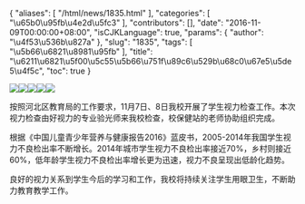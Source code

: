 {
    "aliases": [
        "/html/news/1835.html"
    ],
    "categories": [
        "\u65b0\u95fb\u4e2d\u5fc3"
    ],
    "contributors": [],
    "date": "2016-11-09T00:00:00+08:00",
    "isCJKLanguage": true,
    "params": {
        "author": "\u4f53\u536b\u827a"
    },
    "slug": "1835",
    "tags": [
        "\u5b66\u6821\u8981\u95fb"
    ],
    "title": "\u6211\u6821\u5f00\u5c55\u5b66\u751f\u89c6\u529b\u68c0\u67e5\u5de5\u4f5c",
    "toc": true
}

![](https://cdn.tfls.online/mirror/full/5d5413c09457d679ec0571be23a9363b32a8841a.jpg)![](https://cdn.tfls.online/mirror/full/7d86f819ec537021c5ed37f5a984714632b06e79.jpg)![](https://cdn.tfls.online/mirror/full/515a00ec72ff19d03ac638c4f48f71553f209847.jpg)![](https://cdn.tfls.online/mirror/full/63c580602d7ff8e8cdd7d6b55db67d72ee0ddb0f.jpg)![](https://cdn.tfls.online/mirror/full/b1f3b68ea4958d02c3c7bb85b59f54f53272c3ec.jpg)







按照河北区教育局的工作要求，11月7日、8日我校开展了学生视力检查工作。本次视力检查由好视力的专业验光师来我校检查，校保健站的老师协助组织完成。




根据《中国儿童青少年营养与健康报告2016》蓝皮书，2005-2014年我国学生视力不良检出率不断增长。2014年城市学生视力不良检出率接近70%，乡村则接近60%，低年龄学生视力不良检出率增长更为迅速，视力不良呈现出低龄化趋势。




良好的视力关系到学生今后的学习和工作，我校将持续关注学生用眼卫生，不断助力教育教学工作。




